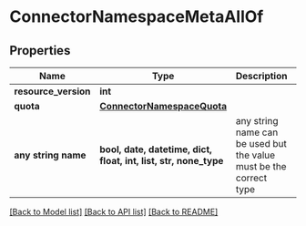 # ConnectorNamespaceMetaAllOf


## Properties
Name | Type | Description | Notes
------------ | ------------- | ------------- | -------------
**resource_version** | **int** |  | [optional] 
**quota** | [**ConnectorNamespaceQuota**](ConnectorNamespaceQuota.md) |  | [optional] 
**any string name** | **bool, date, datetime, dict, float, int, list, str, none_type** | any string name can be used but the value must be the correct type | [optional]

[[Back to Model list]](../README.md#documentation-for-models) [[Back to API list]](../README.md#documentation-for-api-endpoints) [[Back to README]](../README.md)


